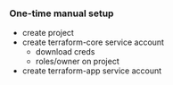 
### One-time manual setup

- create project
- create terraform-core service account
    - download creds
    - roles/owner on project
- create terraform-app service account